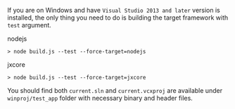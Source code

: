 If you are on Windows and have `Visual Studio 2013 and later` version is installed,
the only thing you need to do is building the target framework with `test` argument.

nodejs
```
> node build.js --test --force-target=nodejs
```

jxcore
```
> node build.js --test --force-target=jxcore
```

You should find both `current.sln` and `current.vcxproj` are available under
`winproj/test_app` folder with necessary binary and header files.
